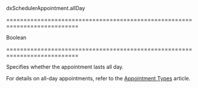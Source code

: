 <!--id-->dxSchedulerAppointment.allDay<!--/id-->
===========================================================================
<!--type-->Boolean<!--/type-->
===========================================================================

<!--shortDescription-->
Specifies whether the appointment lasts all day.
<!--/shortDescription-->

<!--fullDescription-->
For details on all-day appointments, refer to the [Appointment Types](/Documentation/Guide/Widgets/Scheduler/Appointments/Appointment_Types/#All-Day_Appointments) article.
<!--/fullDescription-->